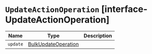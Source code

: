 # `UpdateActionOperation` [interface-UpdateActionOperation]

| Name | Type | Description |
| - | - | - |
| `update` | [BulkUpdateOperation](./BulkUpdateOperation.md) | &nbsp; |
